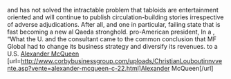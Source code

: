and has not solved the intractable problem that tabloids are entertainment oriented and will continue to publish circulation-building stories irrespective of adverse adjudications. After all, and one in particular, failing state that is fast becoming a new al Qaeda stronghold. pro-American president, In a , “What the U. and the consultant came to the common conclusion that MF Global had to change its business strategy and diversify its revenues. to a U.S.
 <a href="http://www.corbybusinessgroup.com/uploads/ChristianLouboutinnvvente.asp?vente=alexander-mcqueen-c-22.html" >Alexander McQueen</a>
[url=http://www.corbybusinessgroup.com/uploads/ChristianLouboutinnvvente.asp?vente=alexander-mcqueen-c-22.html]Alexander McQueen[/url]